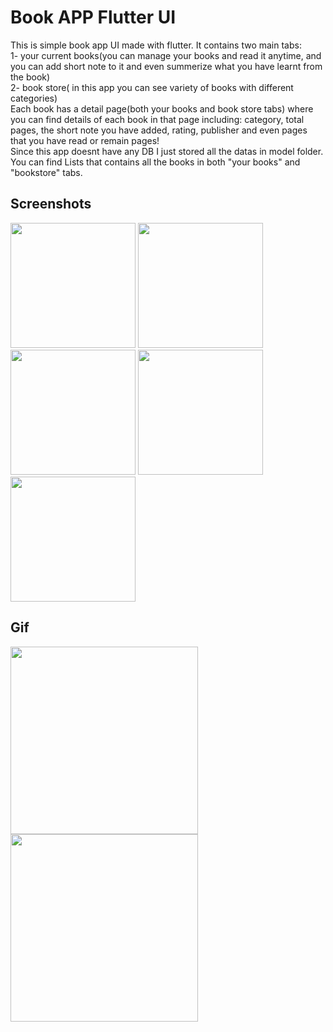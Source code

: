 # Book APP Flutter UI

This is simple book app UI made with flutter. It contains two main tabs: </br>
1- your current books(you can manage your books and read it anytime, and you can add short note to it and even summerize what you have learnt from the book)</br>
2- book store( in this app you can see variety of books with different categories)</br>
Each book has a detail page(both your books and book store tabs) where you can find details of each book in that page including: category, total pages, the short note you have added, rating, publisher and even pages that you have read or remain pages!</br>
Since this app doesnt have any DB I just stored all the datas in model folder. You can find Lists that contains all the books in both "your books" and "bookstore" tabs.</br>

## Screenshots
<img src="https://user-images.githubusercontent.com/79849311/139415994-ec4bba0c-6f86-484f-a10a-57c46516152a.png" width="200px"> <img src="https://user-images.githubusercontent.com/79849311/139416000-130196d7-b896-4928-b389-c54aede68c7e.png" width="200px"> <img src="https://user-images.githubusercontent.com/79849311/139416010-3fb8ae04-4a66-4230-8133-9eb9bb6ed397.png" width="200px"> <img src="https://user-images.githubusercontent.com/79849311/139415940-cf3073a9-3ab9-4691-9d7c-b57698d64572.png" width="200px"> <img src="https://user-images.githubusercontent.com/79849311/139415965-e0dcf030-322c-400d-bab4-1e0c0b1a8a6a.png" width="200px">

## Gif
<img src="https://user-images.githubusercontent.com/79849311/139419007-4a8be27a-d1cf-4334-b6b6-ac41a891e86a.gif" width="300">   <img src="https://user-images.githubusercontent.com/79849311/139418832-2c2c7ca8-bbb7-4d74-bbf3-807fb9c24bf8.gif" width="300">
